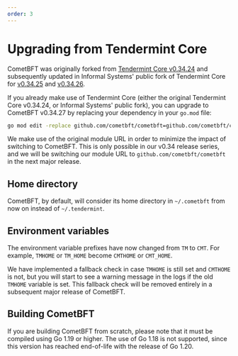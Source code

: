 ```yaml
---
order: 3
---
```


# Upgrading from Tendermint Core

CometBFT was originally forked from [Tendermint Core v0.34.24][v03424] and
subsequently updated in Informal Systems' public fork of Tendermint Core for
[v0.34.25][v03425] and [v0.34.26][v03426].

If you already make use of Tendermint Core (either the original Tendermint Core
v0.34.24, or Informal Systems' public fork), you can upgrade to CometBFT
v0.34.27 by replacing your dependency in your `go.mod` file:

```bash
go mod edit -replace github.com/cometbft/cometbft=github.com/cometbft/cometbft@v0.34.27
```

We make use of the original module URL in order to minimize the impact of
switching to CometBFT. This is only possible in our v0.34 release series, and we
will be switching our module URL to `github.com/cometbft/cometbft` in the next
major release.

## Home directory

CometBFT, by default, will consider its home directory in `~/.cometbft` from now
on instead of `~/.tendermint`.

## Environment variables

The environment variable prefixes have now changed from `TM` to `CMT`. For
example, `TMHOME` or `TM_HOME` become `CMTHOME` or `CMT_HOME`.

We have implemented a fallback check in case `TMHOME` is still set and `CMTHOME`
is not, but you will start to see a warning message in the logs if the old
`TMHOME` variable is set. This fallback check will be removed entirely in a
subsequent major release of CometBFT.

## Building CometBFT

If you are building CometBFT from scratch, please note that it must be compiled
using Go 1.19 or higher. The use of Go 1.18 is not supported, since this version
has reached end-of-life with the release of Go 1.20.

[v03424]: https://github.com/cometbft/cometbft/releases/tag/v0.34.24
[v03425]: https://github.com/informalsystems/tendermint/releases/tag/v0.34.25
[v03426]: https://github.com/informalsystems/tendermint/releases/tag/v0.34.26
